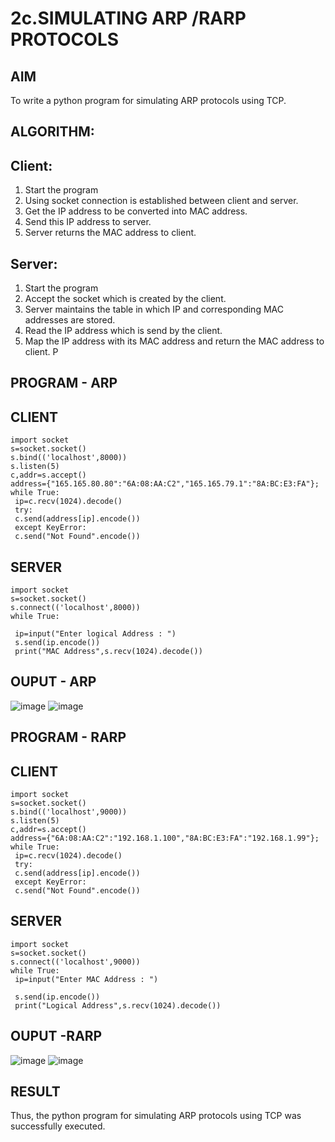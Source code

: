 # 2c.SIMULATING ARP /RARP PROTOCOLS
## AIM
To write a python program for simulating ARP protocols using TCP.
## ALGORITHM:
## Client:
1. Start the program
2. Using socket connection is established between client and server.
3. Get the IP address to be converted into MAC address.
4. Send this IP address to server.
5. Server returns the MAC address to client.
## Server:
1. Start the program
2. Accept the socket which is created by the client.
3. Server maintains the table in which IP and corresponding MAC addresses are
stored.
4. Read the IP address which is send by the client.
5. Map the IP address with its MAC address and return the MAC address to client.
P
## PROGRAM - ARP
## CLIENT
```
import socket
s=socket.socket()
s.bind(('localhost',8000))
s.listen(5)
c,addr=s.accept()
address={"165.165.80.80":"6A:08:AA:C2","165.165.79.1":"8A:BC:E3:FA"};
while True:
 ip=c.recv(1024).decode()
 try:
 c.send(address[ip].encode())
 except KeyError:
 c.send("Not Found".encode()) 
```
## SERVER
```
import socket
s=socket.socket()
s.connect(('localhost',8000))
while True:

 ip=input("Enter logical Address : ")
 s.send(ip.encode())
 print("MAC Address",s.recv(1024).decode())
```
## OUPUT - ARP
![image](https://github.com/user-attachments/assets/5d32dbcd-58ec-4e34-b358-8bd0174ac761)
![image](https://github.com/user-attachments/assets/81edb512-7789-4753-b65b-8327806da199)

## PROGRAM - RARP
## CLIENT
```
import socket
s=socket.socket()
s.bind(('localhost',9000))
s.listen(5)
c,addr=s.accept()
address={"6A:08:AA:C2":"192.168.1.100","8A:BC:E3:FA":"192.168.1.99"};
while True:
 ip=c.recv(1024).decode()
 try:
 c.send(address[ip].encode())
 except KeyError:
 c.send("Not Found".encode()) 
```
## SERVER
```
import socket
s=socket.socket()
s.connect(('localhost',9000))
while True:
 ip=input("Enter MAC Address : ")

 s.send(ip.encode())
 print("Logical Address",s.recv(1024).decode())
```
## OUPUT -RARP
![image](https://github.com/user-attachments/assets/1acd0adc-b3fe-4473-8801-627ea7eaf0c9)
![image](https://github.com/user-attachments/assets/824cba76-d4c0-48bc-a238-412972d419f1)


## RESULT
Thus, the python program for simulating ARP protocols using TCP was successfully 
executed.
